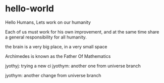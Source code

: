 # hello-world

Hello Humans,
Lets work on our humanity


Each of us must work for his own improvement, and at the same time share a general responsibility for all humanity. 

the brain is a very big place, in a very small space

Archimedes is known as the Father Of Mathematics

jyothyj: trying a new ci
jyothym: another one from universe branch

jyothym: another change from universe branch

